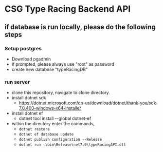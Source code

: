 # CSG Type Racing Backend API
## if database is run locally, please do the following steps
### Setup postgres
- Download pgadmin
- if prompted, please always use "root" as password
- create new database "typeRacingDB"

### run server
- clone this repository, navigate to clone directory.
- install dotnet sdk 
    - https://dotnet.microsoft.com/en-us/download/dotnet/thank-you/sdk-7.0.400-windows-x64-installer
- install dotnet ef 
    - dotnet tool install --global dotnet-ef
- within the directory enter the commands,
    - `dotnet restore`
    - `dotnet ef database update`
    - `dotnet publish configuration --Release`
    - `dotnet run .\bin\Release\net7.0\typeRacingAPI.dll`
